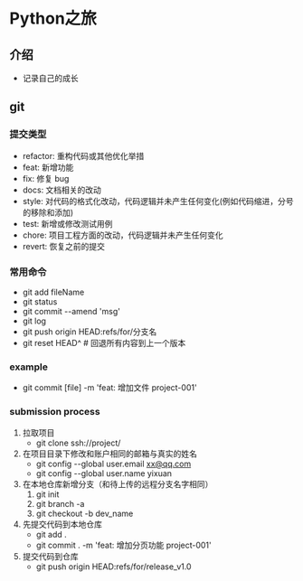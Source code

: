 # Python之旅

## 介绍

- 记录自己的成长

## git 

### 提交类型

- refactor: 重构代码或其他优化举措
- feat: 新增功能
- fix: 修复 bug
- docs: 文档相关的改动
- style: 对代码的格式化改动，代码逻辑并未产生任何变化(例如代码缩进，分号的移除和添加)
- test: 新增或修改测试用例
- chore: 项目工程方面的改动，代码逻辑并未产生任何变化
- revert: 恢复之前的提交

### 常用命令

- git add fileName
- git status
- git commit --amend 'msg'
- git log
- git push origin HEAD:refs/for/分支名
- git reset HEAD^            # 回退所有内容到上一个版本  

### example

- git commit [file] -m 'feat: 增加文件  project-001'

### submission process
1. 拉取项目
   - git clone ssh://project/
2. 在项目目录下修改和账户相同的邮箱与真实的姓名
   - git config --global user.email xx@qq.com
   - git config --global user.name yixuan
3. 在本地仓库新增分支（和待上传的远程分支名字相同）
   1. git init
   2. git branch -a
   3. git checkout -b dev_name
4. 先提交代码到本地仓库
   - git add .
   - git commit . -m 'feat: 增加分页功能 project-001'
5. 提交代码到仓库
   - git push origin HEAD:refs/for/release_v1.0